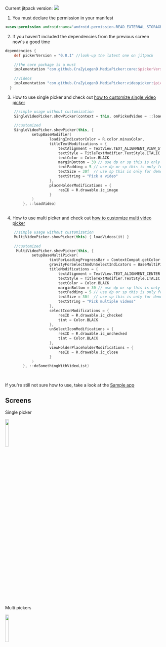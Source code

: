 
Current jitpack version: [![](https://jitpack.io/v/CraZyLegenD/MediaPicker.svg)](https://jitpack.io/#CraZyLegenD/MediaPicker)

1. You must declare the permission in your manifest
```xml
<uses-permission android:name="android.permission.READ_EXTERNAL_STORAGE" />
```
2. If you haven't included the dependencies from the previous screen now's a good time
```gradle
dependencies {
    def pickerVersion = "0.0.1" //look-up the latest one on jitpack 
    
    //the core package is a must
    implementation "com.github.CraZyLegenD.MediaPicker:core:$pickerVersion"
    
    //videos
    implementation "com.github.CraZyLegenD.MediaPicker:videopicker:$pickerVersion"
  }
```
3. How to use single picker and check out [how to customize single video picker](https://github.com/CraZyLegenD/MediaPicker/wiki/Single--image-video-picker-customization)
```kotlin
    //simple usage without customization
    SingleVideoPicker.showPicker(context = this, onPickedVideo = ::loadVideo)
    
    //customized
    SingleVideoPicker.showPicker(this, {
            setupBaseModifier(
                    loadingIndicatorColor = R.color.minusColor,
                    titleTextModifications = {
                        textAlignment = TextView.TEXT_ALIGNMENT_VIEW_START
                        textStyle = TitleTextModifier.TextStyle.ITALIC
                        textColor = Color.BLACK
                        marginBottom = 30 // use dp or sp this is only for demonstration purposes
                        textPadding = 5 // use dp or sp this is only for demonstration purposes
                        textSize = 30f  // use sp this is only for demonstration purposes
                        textString = "Pick a video"
                    },
                    placeHolderModifications = {
                        resID = R.drawable.ic_image
                    }
            )
        }, ::loadVideo)
    
```

4. How to use multi picker and check out [how to customize multi video picker](https://github.com/CraZyLegenD/MediaPicker/wiki/Multi-image-video-picker-customization)
```kotlin
    //simple usage without customization
    MultiVideoPicker.showPicker(this) { loadVideos(it) }
    
    //customized
     MultiVideoPicker.showPicker(this, {
            setupBaseMultiPicker(
                    tintForLoadingProgressBar = ContextCompat.getColor(this@MainActivity, R.color.colorPrimaryDark),
                    gravityForSelectAndUnSelectIndicators = BaseMultiPickerModifier.Gravity.TOP_RIGHT,
                    titleModifications = {
                        textAlignment = TextView.TEXT_ALIGNMENT_CENTER
                        textStyle = TitleTextModifier.TextStyle.ITALIC
                        textColor = Color.BLACK
                        marginBottom = 30 // use dp or sp this is only for demonstration purposes
                        textPadding = 5 // use dp or sp this is only for demonstration purposes
                        textSize = 30f  // use sp this is only for demonstration purposes
                        textString = "Pick multiple videos"
                    },
                    selectIconModifications = {
                        resID = R.drawable.ic_checked
                        tint = Color.BLACK
                    },
                    unSelectIconModifications = {
                        resID = R.drawable.ic_unchecked
                        tint = Color.BLACK
                    },
                    viewHolderPlaceholderModifications = {
                        resID = R.drawable.ic_close
                    }
            )
        }, ::doSomethingWithVideoList)
    
```
##
If you're still not sure how to use, take a look at the [Sample app](https://github.com/CraZyLegenD/MediaPicker/blob/master/app/src/main/java/com/crazylegend/mediapicker/MainActivity.kt) 

## Screens

Single picker

<img src="https://raw.githubusercontent.com/CraZyLegenD/MediaPicker/master/videopicker/screens/screen_1.png" width="15%"></img>

Multi pickers

<img src="https://raw.githubusercontent.com/CraZyLegenD/MediaPicker/master/videopicker/screens/screen_3.png" width="15%"></img>
